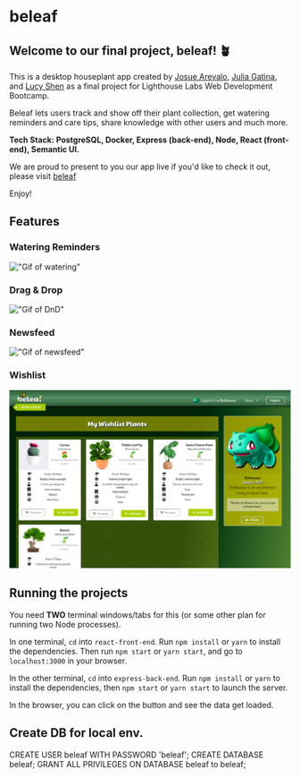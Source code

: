 # beleaf 

## Welcome to our final project, beleaf! 🪴

This is a desktop houseplant app created by [Josue Arevalo](https://github.com/josuevalo), [Julia Gatina](https://github.com/julia-gatina), and [Lucy Shen](https://github.com/lucyshen7) as a final project for Lighthouse Labs Web Development Bootcamp.  

Beleaf lets users track and show off their plant collection, get watering reminders and care tips, share knowledge with other users and much more.

**Tech Stack: PostgreSQL, Docker, Express (back-end), Node, React (front-end), Semantic UI.**

We are proud to present to you our app live if you'd like to check it out, please visit [beleaf](https://beleaf-project.herokuapp.com/)

Enjoy!

## Features

### Watering Reminders

!["Gif of watering"](/docs/watering.gif)

### Drag & Drop

!["Gif of DnD"](/docs/dnd_view_plant.gif)

### Newsfeed

!["Gif of newsfeed"](/docs/likes_comments.gif)

### Wishlist

!["Screenshot of wishlist"](/docs/wishlist.png)



## Running the projects

You need **TWO** terminal windows/tabs for this (or some other plan for running two Node processes).

In one terminal, `cd` into `react-front-end`. Run `npm install` or `yarn` to install the dependencies. Then run `npm start` or `yarn start`, and go to `localhost:3000` in your browser.

In the other terminal, `cd` into `express-back-end`. Run `npm install` or `yarn` to install the dependencies, then `npm start` or `yarn start` to launch the server.

In the browser, you can click on the button and see the data get loaded.


## Create DB for local env.
CREATE USER beleaf WITH PASSWORD 'beleaf';
CREATE DATABASE beleaf;
GRANT ALL PRIVILEGES ON DATABASE beleaf to beleaf;